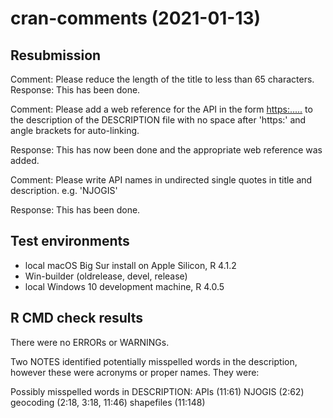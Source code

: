 # cran-comments (2021-01-13)
## Resubmission

Comment: Please reduce the length of the title to less than 65 characters.
Response: This has been done.

Comment: Please add a web reference for the API in the form <https:.....> to the
description of the DESCRIPTION file with no space after 'https:' and
angle brackets for auto-linking.

Response: This has now been done and the appropriate web reference was added.

Comment: Please write API names in undirected single quotes in title and
description. e.g. 'NJOGIS'

Response: This has been done.

## Test environments
* local macOS Big Sur install on Apple Silicon, R 4.1.2
* Win-builder (oldrelease, devel, release)
* local Windows 10 development machine, R 4.0.5

## R CMD check results
There were no ERRORs or WARNINGs.

Two NOTES identified potentially misspelled words in the description, however these were acronyms or proper names. They were:

Possibly misspelled words in DESCRIPTION:
  APIs (11:61)
  NJOGIS (2:62)
  geocoding (2:18, 3:18, 11:46)
  shapefiles (11:148)





